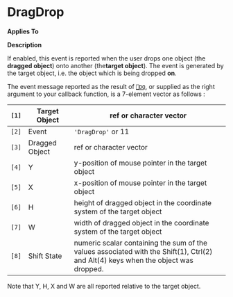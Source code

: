 




<h1 class="heading"><span class="name">DragDrop</span></h1>

**Applies To**


**Description**


If enabled, this event is reported when the user drops one object (the **dragged object**) onto another (the**target object**). The event is generated by the target object, i.e. the object which is being dropped **on**.


The event message reported as the result of [`⎕DQ`](../../Language/System%20Functions/dq.htm), or supplied as the right argument to your callback function, is a 7-element vector as follows :


| `[1]` | Target Object | ref or character vector |
| --- | --- | ---  |
| `[2]` | Event | `'DragDrop'` or 11 |
| `[3]` | Dragged Object | ref or character vector |
| `[4]` | Y | y-position of mouse pointer in the target object |
| `[5]` | X | x-position of mouse pointer in the target object |
| `[6]` | H | height of dragged object in the coordinate system of the target object |
| `[7]` | W | width of dragged object in the coordinate system of the target object |
| `[8]` | Shift State | numeric scalar containing the sum of the values associated with the Shift(1), Ctrl(2) and Alt(4) keys when the object was dropped. |


Note that Y, H, X and W are all reported relative to the target object.



